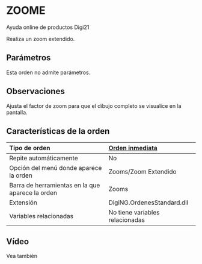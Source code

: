 # ZOOME

Ayuda online de productos Digi21

Realiza un zoom extendido.

## Parámetros

Esta orden no admite parámetros.

## Observaciones

Ajusta el factor de zoom para que el dibujo completo se visualice en la pantalla.

## Características de la orden

| Tipo de orden | [Orden inmediata]() |
| :--- | :--- |
| Repite automáticamente | No |
| Opción del menú donde aparece la orden | Zooms/Zoom Extendido |
| Barra de herramientas en la que aparece la orden | Zooms |
| Extensión | DigiNG.OrdenesStandard.dll |
| Variables relacionadas | No tiene variables relacionadas |

## Vídeo

Vea también

